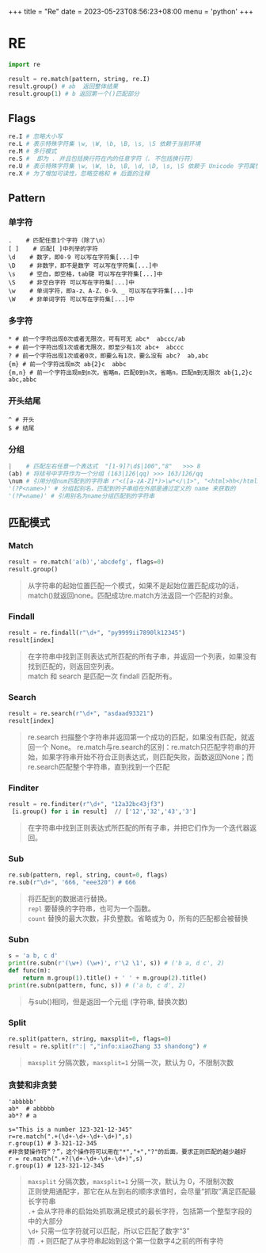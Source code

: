 +++
title = "Re"
date = 2023-05-23T08:56:23+08:00
menu = 'python'
+++

# **RE**

```python
import re

result = re.match(pattern, string, re.I)
result.group() # ab  返回整体结果 
result.group(1) # b 返回第一个()匹配部分
```

## **Flags**

```python
re.I # 忽略大小写
re.L # 表示特殊字符集 \w, \W, \b, \B, \s, \S 依赖于当前环境
re.M # 多行模式
re.S #  即为 . 并且包括换行符在内的任意字符（. 不包括换行符）
re.U # 表示特殊字符集 \w, \W, \b, \B, \d, \D, \s, \S 依赖于 Unicode 字符属性数据库
re.X # 为了增加可读性，忽略空格和 # 后面的注释
```

## **Pattern**

### 单字符

```shell
.    # 匹配任意1个字符（除了\n）    
[ ]    # 匹配[ ]中列举的字符    
\d    # 数字，即0-9 可以写在字符集[...]中
\D    # ⾮数字，即不是数字 可以写在字符集[...]中
\s    # 空⽩，即空格，tab键 可以写在字符集[...]中
\S    # ⾮空⽩字符 可以写在字符集[...]中
\w    # 单词字符，即a-z、A-Z、0-9、_ 可以写在字符集[...]中
\W    # ⾮单词字符 可以写在字符集[...]中
```

### 多字符

```shell
* # 前⼀个字符出现0次或者⽆限次，可有可⽆ abc*  abccc/ab
+ # 前⼀个字符出现1次或者⽆限次，即⾄少有1次 abc+  abccc
? # 前⼀个字符出现1次或者0次，即要么有1次，要么没有 abc?  ab,abc
{m} # 前⼀个字符出现m次 ab{2}c  abbc
{m,n} # 前⼀个字符出现m到n次，省略m，匹配0到n次，省略n，匹配m到无限次 ab{1,2}c  abc,abbc
```

### 开头结尾

```shell
^ # 开头
$ # 结尾
```

### 分组

```python
|    # 匹配左右任意⼀个表达式  "[1-9]?\d$|100","8"   >>> 8
(ab) # 将括号中字符作为⼀个分组 (163|126|qq) >>> 163/126/qq
\num # 引⽤分组num匹配到的字符串 r"<([a-zA-Z]*)>\w*</\1>", "<html>hh</html>"
'(?P<name>)' # 分组起别名，匹配到的子串组在外部是通过定义的 name 来获取的
'(?P=name)' # 引⽤别名为name分组匹配到的字符串
```

## **匹配模式**

### Match

```python
result = re.match('a(b)','abcdefg', flags=0)
result.group()
```
> 从字符串的起始位置匹配一个模式，如果不是起始位置匹配成功的话，match()就返回none。匹配成功re.match方法返回一个匹配的对象。

### Findall

```python
result = re.findall(r"\d+", "py9999ii7890lk12345")
result[index]
```
> 在字符串中找到正则表达式所匹配的所有子串，并返回一个列表，如果没有找到匹配的，则返回空列表。  
match 和 search 是匹配一次 findall 匹配所有。

### Search

```python
result = re.search(r"\d+", "asdaad93321")
result[index]
```
> re.search 扫描整个字符串并返回第一个成功的匹配，如果没有匹配，就返回一个 None。
re.match与re.search的区别：re.match只匹配字符串的开始，如果字符串开始不符合正则表达式，则匹配失败，函数返回None；而re.search匹配整个字符串，直到找到一个匹配

### Finditer

```python
result = re.finditer(r"\d+", "12a32bc43jf3")
 [i.group() for i in result]  // ['12','32','43','3']
```
> 在字符串中找到正则表达式所匹配的所有子串，并把它们作为一个迭代器返回。

### Sub

```python
re.sub(pattern, repl, string, count=0, flags)
re.sub(r"\d+", '666, "eee320") # 666
```
> 将匹配到的数据进⾏替换。  
`repl` 要替换的字符串，也可为一个函数。  
`count`  替换的最大次数，非负整数。省略或为 0，所有的匹配都会被替换

### Subn

```python
s = 'a b, c d'
print(re.subn(r'(\w+) (\w+)', r'\2 \1', s)) # ('b a, d c', 2)
def func(m):
    return m.group(1).title() + ' ' + m.group(2).title()
print(re.subn(pattern, func, s)) # ('a b, c d', 2)
```
> 与sub()相同，但是返回一个元组 (字符串, 替换次数)

### Split

```python
re.split(pattern, string, maxsplit=0, flags=0)
result = re.split(r":| ","info:xiaoZhang 33 shandong") # 
```
> `maxsplit`	分隔次数，`maxsplit=1` 分隔一次，默认为 0，不限制次数

### 贪婪和⾮贪婪

```shell
'abbbbb'
ab*  # abbbbb
ab*? # a

s="This is a number 123-321-12-345"
r=re.match(".+(\d+-\d+-\d+-\d+)",s) 
r.group(1) # 3-321-12-345
#⾮贪婪操作符“？”，这个操作符可以⽤在"*","+","?"的后⾯，要求正则匹配的越少越好
r = re.match(".+?(\d+-\d+-\d+-\d+)",s)
r.group(1) # 123-321-12-345
```
> `maxsplit`	分隔次数，`maxsplit=1` 分隔一次，默认为 0，不限制次数  
正则使⽤通配字，那它在从左到右的顺序求值时，会尽量“抓取”满⾜匹配最⻓字符串  
`.+` 会从字符串的启始处抓取满⾜模式的最⻓字符，包括第⼀个整型字段的中的⼤部分  
`\d+` 只需⼀位字符就可以匹配，所以它匹配了数字“3”  
⽽ `.+` 则匹配了从字符串起始到这个第⼀位数字4之前的所有字符

